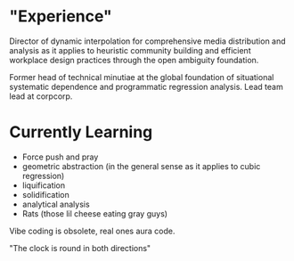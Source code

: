 # "Experience"

Director of dynamic interpolation for comprehensive media distribution and analysis as it applies to heuristic community building and efficient workplace design practices through the open ambiguity foundation. 

Former head of technical minutiae at the global foundation of situational systematic dependence and programmatic regression analysis. Lead team lead at corpcorp.

# Currently Learning

  - Force push and pray
  - geometric abstraction (in the general sense as it applies to cubic regression)
  - liquification
  - solidification
  - analytical analysis
  - Rats (those lil cheese eating gray guys)

Vibe coding is obsolete, real ones aura code.

"The clock is round in both directions" 
